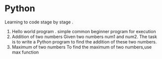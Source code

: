 # Python

Learning to code stage by stage .
1. Hello world program .
simple common beginner program for execution 
2. Addition of two numbers
Given two numbers num1 and num2. The task is to write a Python program to find the addition of these two numbers.
3. Maximum of two numbers
To find the maximum of two numbers,use max function
